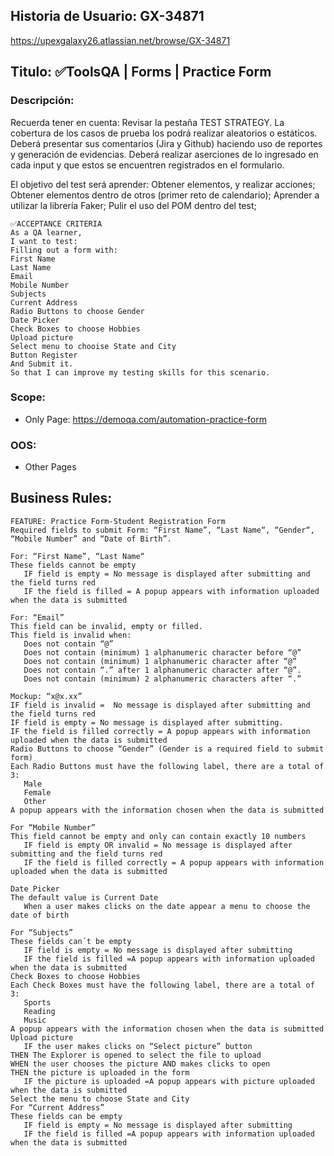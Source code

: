 ## Historia de Usuario: GX-34871

https://upexgalaxy26.atlassian.net/browse/GX-34871

## Titulo: ✅ToolsQA | Forms | Practice Form

### Descripción:

Recuerda tener en cuenta: Revisar la pestaña TEST STRATEGY. La cobertura de los casos de prueba los podrá realizar aleatorios o estáticos. Deberá
presentar sus comentarios (Jira y Github) haciendo uso de reportes y generación de evidencias. Deberá realizar aserciones de lo ingresado en cada
input y que estos se encuentren registrados en el formulario.

El objetivo del test será aprender: Obtener elementos, y realizar acciones; Obtener elementos dentro de otros (primer reto de calendario); Aprender a
utilizar la librería Faker; Pulir el uso del POM dentro del test;

```
✅ACCEPTANCE CRITERIA
As a QA learner,
I want to test:
Filling out a form with:
First Name
Last Name
Email
Mobile Number
Subjects
Current Address
Radio Buttons to choose Gender
Date Picker
Check Boxes to choose Hobbies
Upload picture
Select menu to chooise State and City
Button Register
And Submit it.
So that I can improve my testing skills for this scenario.
```

### Scope:

-   Only Page: https://demoqa.com/automation-practice-form

### OOS:

-   Other Pages

## Business Rules:

```
FEATURE: Practice Form-Student Registration Form
Required fields to submit Form: “First Name”, “Last Name“, “Gender“, “Mobile Number” and “Date of Birth”.

For: “First Name”, “Last Name“
These fields cannot be empty
   IF field is empty = No message is displayed after submitting and the field turns red
   IF the field is filled = A popup appears with information uploaded when the data is submitted

For: “Email”
This field can be invalid, empty or filled.
This field is invalid when:
   Does not contain “@”
   Does not contain (minimum) 1 alphanumeric character before “@”
   Does not contain (minimum) 1 alphanumeric character after “@”
   Does not contain “.” after 1 alphanumeric character after “@”.
   Does not contain (minimum) 2 alphanumeric characters after “.”

Mockup: “x@x.xx”
IF field is invalid =  No message is displayed after submitting and the field turns red
IF field is empty = No message is displayed after submitting.
IF the field is filled correctly = A popup appears with information uploaded when the data is submitted
Radio Buttons to choose “Gender” (Gender is a required field to submit form)
Each Radio Buttons must have the following label, there are a total of 3:
   Male
   Female
   Other
A popup appears with the information chosen when the data is submitted

For “Mobile Number”
This field cannot be empty and only can contain exactly 10 numbers
   IF field is empty OR invalid = No message is displayed after submitting and the field turns red
   IF the field is filled correctly = A popup appears with information uploaded when the data is submitted

Date Picker
The default value is Current Date
   When a user makes clicks on the date appear a menu to choose the date of birth

For “Subjects”
These fields can´t be empty
   IF field is empty = No message is displayed after submitting
   IF the field is filled =A popup appears with information uploaded when the data is submitted
Check Boxes to choose Hobbies
Each Check Boxes must have the following label, there are a total of 3:
   Sports
   Reading
   Music
A popup appears with the information chosen when the data is submitted
Upload picture
   IF the user makes clicks on “Select picture” button
THEN The Explorer is opened to select the file to upload
WHEN the user chooses the picture AND makes clicks to open
THEN the picture is uploaded in the form
   IF the picture is uploaded =A popup appears with picture uploaded when the data is submitted
Select the menu to choose State and City
For “Current Address”
These fields can be empty
   IF field is empty = No message is displayed after submitting
   IF the field is filled =A popup appears with information uploaded when the data is submitted
```